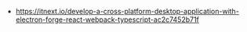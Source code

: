 - https://itnext.io/develop-a-cross-platform-desktop-application-with-electron-forge-react-webpack-typescript-ac2c7452b71f